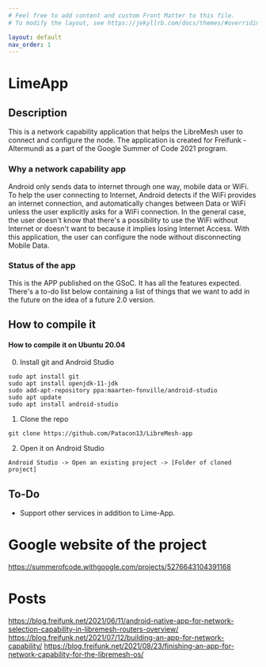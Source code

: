 ```yaml
---
# Feel free to add content and custom Front Matter to this file.
# To modify the layout, see https://jekyllrb.com/docs/themes/#overriding-theme-defaults

layout: default
nav_order: 1
---
```


# LimeApp

## Description

This is a network capability application that helps the LibreMesh user to connect and configure the node.
The application is created for Freifunk - Altermundi as a part of the Google Summer of Code 2021 program.

### Why a network capability app

Android only sends data to internet through one way, mobile data or WiFi. To help the user connecting to Internet, Android detects if the WiFi provides an internet connection, and automatically changes between Data or WiFi unless the user explicitly asks for a WiFi connection.
In the general case, the user doesn't know that there's a possibility to use the WiFi without Internet or doesn't want to because it implies losing Internet Access. With this application, the user can configure the node without disconnecting Mobile Data.

### Status of the app

This is the APP published on the GSoC. It has all the features expected.
There's a to-do list below containing a list of things that we want to add in the future on the idea of a future 2.0 version.

## How to compile it

#### How to compile it on Ubuntu 20.04

0. Install git and Android Studio
```
sudo apt install git
sudo apt install openjdk-11-jdk
sudo add-apt-repository ppa:maarten-fonville/android-studio
sudo apt update
sudo apt install android-studio
```

1. Clone the repo

```
git clone https://github.com/Patacon13/LibreMesh-app
```

2. Open it on Android Studio

```
Android Studio -> Open an existing project -> [Folder of cloned project]
```
## To-Do

* Support other services in addition to Lime-App.

# Google website of the project

https://summerofcode.withgoogle.com/projects/5276643104391168

# Posts

https://blog.freifunk.net/2021/06/11/android-native-app-for-network-selection-capability-in-libremesh-routers-overview/
https://blog.freifunk.net/2021/07/12/building-an-app-for-network-capability/
https://blog.freifunk.net/2021/08/23/finishing-an-app-for-network-capability-for-the-libremesh-os/
